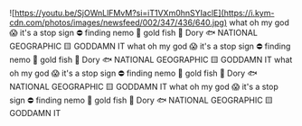 ![https://youtu.be/SjOWnLlFMvM?si=iT1VXm0hnSYIaclE](https://i.kym-cdn.com/photos/images/newsfeed/002/347/436/640.jpg)
what oh my god 😱 it's a stop sign ⛔ finding nemo 🐡 gold fish 🐠 Dory 🐟 NATIONAL GEOGRAPHIC 🟨 GODDAMN IT what oh my god 😱 it's a stop sign ⛔ finding nemo 🐡 gold fish 🐠 Dory 🐟 NATIONAL GEOGRAPHIC 🟨 GODDAMN IT what oh my god 😱 it's a stop sign ⛔ finding nemo 🐡 gold fish 🐠 Dory 🐟 NATIONAL GEOGRAPHIC 🟨 GODDAMN IT what oh my god 😱 it's a stop sign ⛔ finding nemo 🐡 gold fish 🐠 Dory 🐟 NATIONAL GEOGRAPHIC 🟨 GODDAMN IT
